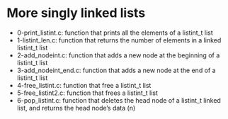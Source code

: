 # More singly linked lists
* 0-print_listint.c: function that prints all the elements of a listint_t list
* 1-listint_len.c: function that returns the number of elements in a linked listint_t list
* 2-add_nodeint.c: function that adds a new node at the beginning of a listint_t list
* 3-add_nodeint_end.c: function that adds a new node at the end of a listint_t list
* 4-free_listint.c: function that free a listint_t list
* 5-free_listint2.c: function that frees a listint_t list
* 6-pop_listint.c: function that deletes the head node of a listint_t linked list, and returns the head node’s data (n)
